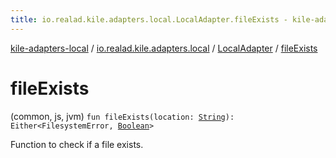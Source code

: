```yaml
---
title: io.realad.kile.adapters.local.LocalAdapter.fileExists - kile-adapters-local
---
```


[kile-adapters-local](../../index.html) / [io.realad.kile.adapters.local](../index.html) / [LocalAdapter](index.html) / [fileExists](./file-exists.html)

# fileExists

(common, js, jvm) `fun fileExists(location: `[`String`](https://kotlinlang.org/api/latest/jvm/stdlib/kotlin/-string/index.html)`): Either<FilesystemError, `[`Boolean`](https://kotlinlang.org/api/latest/jvm/stdlib/kotlin/-boolean/index.html)`>`

Function to check if a file exists.


